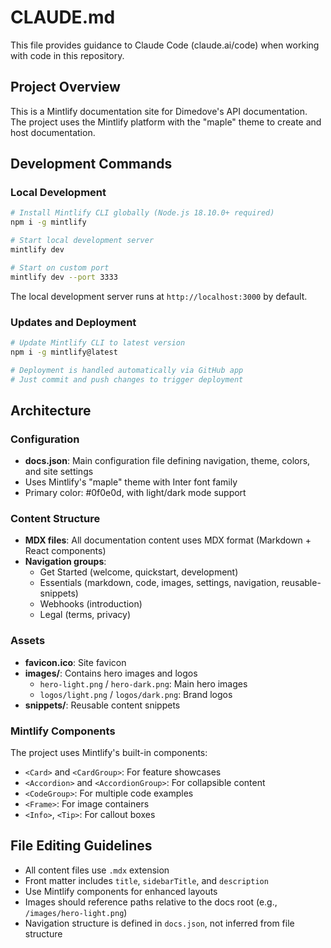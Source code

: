 # CLAUDE.md

This file provides guidance to Claude Code (claude.ai/code) when working with code in this repository.

## Project Overview

This is a Mintlify documentation site for Dimedove's API documentation. The project uses the Mintlify platform with the "maple" theme to create and host documentation.

## Development Commands

### Local Development
```bash
# Install Mintlify CLI globally (Node.js 18.10.0+ required)
npm i -g mintlify

# Start local development server
mintlify dev

# Start on custom port
mintlify dev --port 3333
```

The local development server runs at `http://localhost:3000` by default.

### Updates and Deployment
```bash
# Update Mintlify CLI to latest version
npm i -g mintlify@latest

# Deployment is handled automatically via GitHub app
# Just commit and push changes to trigger deployment
```

## Architecture

### Configuration
- **docs.json**: Main configuration file defining navigation, theme, colors, and site settings
- Uses Mintlify's "maple" theme with Inter font family
- Primary color: #0f0e0d, with light/dark mode support

### Content Structure
- **MDX files**: All documentation content uses MDX format (Markdown + React components)
- **Navigation groups**: 
  - Get Started (welcome, quickstart, development)
  - Essentials (markdown, code, images, settings, navigation, reusable-snippets)
  - Webhooks (introduction)
  - Legal (terms, privacy)

### Assets
- **favicon.ico**: Site favicon
- **images/**: Contains hero images and logos
  - `hero-light.png` / `hero-dark.png`: Main hero images
  - `logos/light.png` / `logos/dark.png`: Brand logos
- **snippets/**: Reusable content snippets

### Mintlify Components
The project uses Mintlify's built-in components:
- `<Card>` and `<CardGroup>`: For feature showcases
- `<Accordion>` and `<AccordionGroup>`: For collapsible content
- `<CodeGroup>`: For multiple code examples
- `<Frame>`: For image containers
- `<Info>`, `<Tip>`: For callout boxes

## File Editing Guidelines

- All content files use `.mdx` extension
- Front matter includes `title`, `sidebarTitle`, and `description`
- Use Mintlify components for enhanced layouts
- Images should reference paths relative to the docs root (e.g., `/images/hero-light.png`)
- Navigation structure is defined in `docs.json`, not inferred from file structure